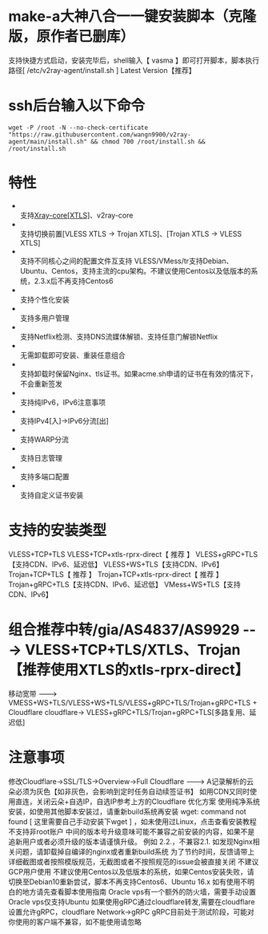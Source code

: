 # make-a大神八合一一键安装脚本（克隆版，原作者已删库）
支持快捷方式启动，安装完毕后，shell输入【 vasma 】即可打开脚本，脚本执行路径[ /etc/v2ray-agent/install.sh ]
Latest Version【推荐】
# ssh后台输入以下命令
```
wget -P /root -N --no-check-certificate "https://raw.githubusercontent.com/wangn9900/v2ray-agent/main/install.sh" && chmod 700 /root/install.sh && /root/install.sh
```
# 特性
* <br>支持[Xray-core[XTLS]](https://github.com/XTLS/Xray-core)、v2ray-core 
* <br>支持切换前置[VLESS XTLS -> Trojan XTLS]、[Trojan XTLS -> VLESS XTLS]
* <br>支持不同核心之间的配置文件互支持 VLESS/VMess/tr支持Debian、Ubuntu、Centos，支持主流的cpu架构。不建议使用Centos以及低版本的系统，2.3.x后不再支持Centos6
* <br>支持个性化安装
* <br>支持多用户管理
* <br>支持Netflix检测、支持DNS流媒体解锁、支持任意门解锁Netflix
* <br>无需卸载即可安装、重装任意组合
* <br>支持卸载时保留Nginx、tls证书。如果acme.sh申请的证书在有效的情况下，不会重新签发
* <br>支持纯IPv6，IPv6注意事项
* <br>支持IPv4[入]->IPv6分流[出]
* <br>支持WARP分流
* <br>支持日志管理
* <br>支持多端口配置
* <br>支持自定义证书安装
# 支持的安装类型
VLESS+TCP+TLS
VLESS+TCP+xtls-rprx-direct【 推荐 】
VLESS+gRPC+TLS【支持CDN、IPv6、延迟低】
VLESS+WS+TLS【支持CDN、IPv6】
Trojan+TCP+TLS【 推荐 】
Trojan+TCP+xtls-rprx-direct【 推荐 】
Trojan+gRPC+TLS【支持CDN、IPv6、延迟低】
VMess+WS+TLS【支持CDN、IPv6】
# 组合推荐中转/gia/AS4837/AS9929 ---> VLESS+TCP+TLS/XTLS、Trojan【推荐使用XTLS的xtls-rprx-direct】
移动宽带 ---> VMESS+WS+TLS/VLESS+WS+TLS/VLESS+gRPC+TLS/Trojan+gRPC+TLS + Cloudflare
cloudflare-> VLESS+gRPC+TLS/Trojan+gRPC+TLS[多路复用、延迟低]
# 注意事项
修改Cloudflare->SSL/TLS->Overview->Full
Cloudflare ---> A记录解析的云朵必须为灰色【如非灰色，会影响到定时任务自动续签证书】
如用CDN又同时使用直连，关闭云朵+自选IP，自选IP参考上方的Cloudflare 优化方案
使用纯净系统安装，如使用其他脚本安装过，请重新build系统再安装
wget: command not found [ 这里需要自己手动安装下wget ]
，如未使用过Linux，点击查看安装教程
不支持非root账户
中间的版本号升级意味可能不兼容之前安装的内容，如果不是追新用户或者必须升级的版本请谨慎升级。 例如 2.2.，不兼容2.1.
如发现Nginx相关问题，请卸载掉自编译的nginx或者重新build系统
为了节约时间，反馈请带上详细截图或者按照模版规范，无截图或者不按照规范的issue会被直接关闭
不建议GCP用户使用
不建议使用Centos以及低版本的系统，如果Centos安装失败，请切换至Debian10重新尝试，脚本不再支持Centos6、Ubuntu 16.x
如有使用不明白的地方请先查看脚本使用指南
Oracle vps有一个额外的防火墙，需要手动设置
Oracle vps仅支持Ubuntu
如果使用gRPC通过cloudflare转发,需要在cloudflare设置允许gRPC，cloudflare Network->gRPC
gRPC目前处于测试阶段，可能对你使用的客户端不兼容，如不能使用请忽略
